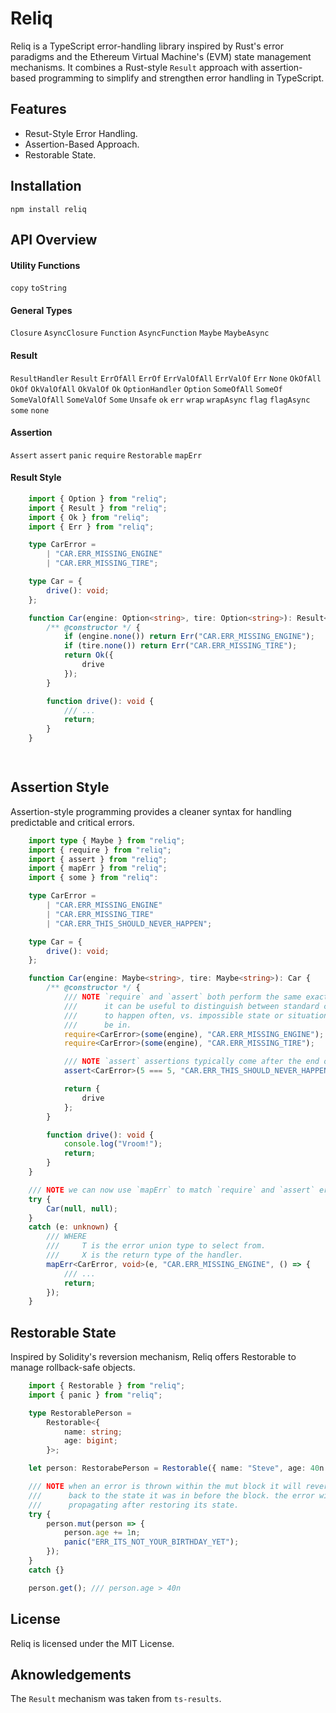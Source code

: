 # Reliq
Reliq is a TypeScript error-handling library inspired by Rust's error paradigms and the Ethereum Virtual Machine's (EVM) state management mechanisms. It combines a Rust-style `Result` approach with assertion-based programming to simplify and strengthen error handling in TypeScript.


## Features
- Resut-Style Error Handling.
- Assertion-Based Approach.
- Restorable State.


## Installation
```
npm install reliq
```


## API Overview

#### Utility Functions
`copy`
`toString`

#### General Types
`Closure`
`AsyncClosure`
`Function`
`AsyncFunction`
`Maybe`
`MaybeAsync`

#### Result
`ResultHandler`
`Result`
`ErrOfAll`
`ErrOf`
`ErrValOfAll`
`ErrValOf`
`Err`
`None`
`OkOfAll`
`OkOf`
`OkValOfAll`
`OkValOf`
`Ok`
`OptionHandler`
`Option`
`SomeOfAll`
`SomeOf`
`SomeValOfAll`
`SomeValOf`
`Some`
`Unsafe`
`ok`
`err`
`wrap`
`wrapAsync`
`flag`
`flagAsync`
`some`
`none`

#### Assertion
`Assert`
`assert`
`panic`
`require`
`Restorable`
`mapErr`


#### Result Style

```typescript
    import { Option } from "reliq";
    import { Result } from "reliq";
    import { Ok } from "reliq";
    import { Err } from "reliq";

    type CarError =
        | "CAR.ERR_MISSING_ENGINE"
        | "CAR.ERR_MISSING_TIRE";

    type Car = {
        drive(): void;
    };

    function Car(engine: Option<string>, tire: Option<string>): Result<Car, CarError> {
        /** @constructor */ {
            if (engine.none()) return Err("CAR.ERR_MISSING_ENGINE");
            if (tire.none()) return Err("CAR.ERR_MISSING_TIRE");
            return Ok({
                drive
            });
        }

        function drive(): void {
            /// ...
            return;
        }
    }

    
```


## Assertion Style
Assertion-style programming provides a cleaner syntax for handling predictable and critical errors.

```typescript
    import type { Maybe } from "reliq";
    import { require } from "reliq";
    import { assert } from "reliq";
    import { mapErr } from "reliq";
    import { some } from "reliq":

    type CarError =
        | "CAR.ERR_MISSING_ENGINE"
        | "CAR.ERR_MISSING_TIRE"
        | "CAR.ERR_THIS_SHOULD_NEVER_HAPPEN";

    type Car = {
        drive(): void;
    };

    function Car(engine: Maybe<string>, tire: Maybe<string>): Car {
        /** @constructor */ {
            /// NOTE `require` and `assert` both perform the same exact operation, however,
            ///      it can be useful to distinguish between standard checks that are expected
            ///      to happen often, vs. impossible state or situations your code should never
            ///      be in.
            require<CarError>(some(engine), "CAR.ERR_MISSING_ENGINE");
            require<CarError>(some(engine), "CAR.ERR_MISSING_TIRE");

            /// NOTE `assert` assertions typically come after the end of a block of code.
            assert<CarError>(5 === 5, "CAR.ERR_THIS_SHOULD_NEVER_HAPPEN");

            return {
                drive
            };
        }

        function drive(): void {
            console.log("Vroom!");
            return;
        }
    }

    /// NOTE we can now use `mapErr` to match `require` and `assert` errors.
    try {
        Car(null, null);
    }
    catch (e: unknown) {
        /// WHERE
        ///     T is the error union type to select from.
        ///     X is the return type of the handler.
        mapErr<CarError, void>(e, "CAR.ERR_MISSING_ENGINE", () => {
            /// ...
            return;
        });
    }
```

## Restorable State
Inspired by Solidity's reversion mechanism, Reliq offers Restorable to manage rollback-safe objects.
```typescript
    import { Restorable } from "reliq";
    import { panic } from "reliq";

    type RestorablePerson = 
        Restorable<{
            name: string;
            age: bigint;
        }>;

    let person: RestorabePerson = Restorable({ name: "Steve", age: 40n });

    /// NOTE when an error is thrown within the mut block it will revert the data
    ///      back to the state it was in before the block. the error will keep on
    ///      propagating after restoring its state.
    try {
        person.mut(person => {
            person.age += 1n;
            panic("ERR_ITS_NOT_YOUR_BIRTHDAY_YET");
        });
    }
    catch {}

    person.get(); /// person.age > 40n
```


## License
Reliq is licensed under the MIT License.


## Aknowledgements
The `Result` mechanism was taken from `ts-results`.
